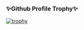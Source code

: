 

<!--
**Haru38/Haru38** is a ✨ _special_ ✨ repository because its `README.md` (this file) appears on your GitHub profile.

Here are some ideas to get you started:

- 🔭 I’m currently working on ...
- 🌱 I’m currently learning ...
- 👯 I’m looking to collaborate on ...
- 🤔 I’m looking for help with ...
- 💬 Ask me about ...
- 📫 How to reach me: ...
- 😄 Pronouns: ...
- ⚡ Fun fact: ...
-->

### ✨Github Profile Trophy✨
[![trophy](https://github-profile-trophy.vercel.app/?username=Haru38&column=3&margin-w=15&margin-h=15)](https://github.com/ryo-ma/github-profile-trophy)

